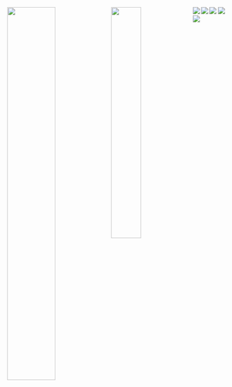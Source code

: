 <a href="https://github.com/emreozsoy">
  <img align="left"  width=47% src="https://github-readme-stats.vercel.app/api?username=emreozsoy" />
</a>
<a href="https://github.com/emreozsoy">
  <img align="left" width=37% src="https://github-readme-stats.vercel.app/api/top-langs/?username=anuraghazra&layout=donut-vertical" />
</a>


<div style="display: padding-left: 30%; flex; justify-content: space-between;">
  <img align="left" src="https://img.shields.io/badge/c%23-%23239120.svg?style=for-the-badge&logo=c-sharp&logoColor=white" />
  <img align="left" src="https://img.shields.io/badge/unity-%23000000.svg?style=for-the-badge&logo=unity&logoColor=white" />
  <img src="https://img.shields.io/badge/dart-%230175C2.svg?style=for-the-badge&logo=dart&logoColor=white" />
  <img src="https://img.shields.io/badge/Flutter-%2302569B.svg?style=for-the-badge&logo=Flutter&logoColor=white" />
  <img src="https://img.shields.io/badge/figma-%23F24E1E.svg?style=for-the-badge&logo=figma&logoColor=white" />
</div>
